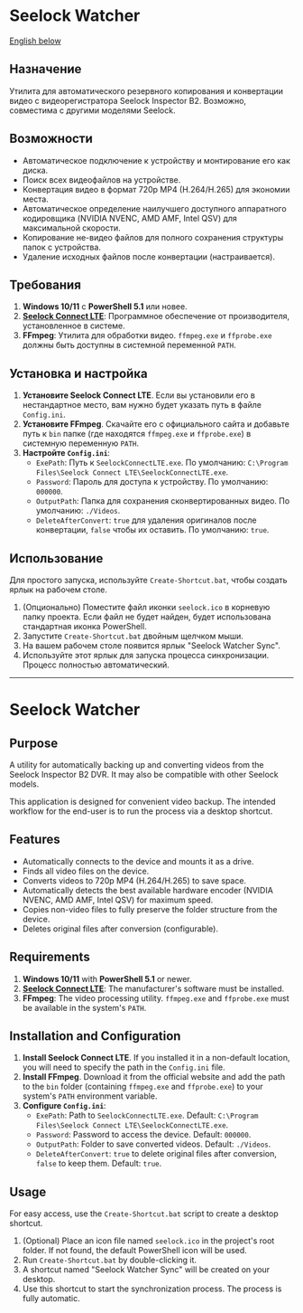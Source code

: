 # Seelock Watcher
[English below](#purpose)

## Назначение
Утилита для автоматического резервного копирования и конвертации видео с видеорегистратора Seelock Inspector B2. Возможно, совместима с другими моделями Seelock.

## Возможности
- Автоматическое подключение к устройству и монтирование его как диска.
- Поиск всех видеофайлов на устройстве.
- Конвертация видео в формат 720p MP4 (H.264/H.265) для экономии места.
- Автоматическое определение наилучшего доступного аппаратного кодировщика (NVIDIA NVENC, AMD AMF, Intel QSV) для максимальной скорости.
- Копирование не-видео файлов для полного сохранения структуры папок с устройства.
- Удаление исходных файлов после конвертации (настраивается).

## Требования
1.  **Windows 10/11** с **PowerShell 5.1** или новее.
2.  [**Seelock Connect LTE**](https://seelock.ru/instrukczii.html): Программное обеспечение от производителя, установленное в системе.
3.  **FFmpeg**: Утилита для обработки видео. `ffmpeg.exe` и `ffprobe.exe` должны быть доступны в системной переменной `PATH`.

## Установка и настройка
1.  **Установите Seelock Connect LTE**. Если вы установили его в нестандартное место, вам нужно будет указать путь в файле `Config.ini`.
2.  **Установите FFmpeg**. Скачайте его с официального сайта и добавьте путь к `bin` папке (где находятся `ffmpeg.exe` и `ffprobe.exe`) в системную переменную `PATH`.
3.  **Настройте `Config.ini`**:
    - `ExePath`: Путь к `SeelockConnectLTE.exe`. По умолчанию: `C:\Program Files\Seelock Connect LTE\SeelockConnectLTE.exe`.
    - `Password`: Пароль для доступа к устройству. По умолчанию: `000000`.
    - `OutputPath`: Папка для сохранения сконвертированных видео. По умолчанию: `./Videos`.
    - `DeleteAfterConvert`: `true` для удаления оригиналов после конвертации, `false` чтобы их оставить. По умолчанию: `true`.

## Использование
Для простого запуска, используйте `Create-Shortcut.bat`, чтобы создать ярлык на рабочем столе.

1.  (Опционально) Поместите файл иконки `seelock.ico` в корневую папку проекта. Если файл не будет найден, будет использована стандартная иконка PowerShell.
2.  Запустите `Create-Shortcut.bat` двойным щелчком мыши.
3.  На вашем рабочем столе появится ярлык "Seelock Watcher Sync".
4.  Используйте этот ярлык для запуска процесса синхронизации. Процесс полностью автоматический.


---

# Seelock Watcher

## Purpose
A utility for automatically backing up and converting videos from the Seelock Inspector B2 DVR. It may also be compatible with other Seelock models.

This application is designed for convenient video backup. The intended workflow for the end-user is to run the process via a desktop shortcut.

## Features
- Automatically connects to the device and mounts it as a drive.
- Finds all video files on the device.
- Converts videos to 720p MP4 (H.264/H.265) to save space.
- Automatically detects the best available hardware encoder (NVIDIA NVENC, AMD AMF, Intel QSV) for maximum speed.
- Copies non-video files to fully preserve the folder structure from the device.
- Deletes original files after conversion (configurable).

## Requirements
1.  **Windows 10/11** with **PowerShell 5.1** or newer.
2.  [**Seelock Connect LTE**](https://seelock.ru/instrukczii.html): The manufacturer's software must be installed.
3.  **FFmpeg**: The video processing utility. `ffmpeg.exe` and `ffprobe.exe` must be available in the system's `PATH`.

## Installation and Configuration
1.  **Install Seelock Connect LTE**. If you installed it in a non-default location, you will need to specify the path in the `Config.ini` file.
2.  **Install FFmpeg**. Download it from the official website and add the path to the `bin` folder (containing `ffmpeg.exe` and `ffprobe.exe`) to your system's `PATH` environment variable.
3.  **Configure `Config.ini`**:
    - `ExePath`: Path to `SeelockConnectLTE.exe`. Default: `C:\Program Files\Seelock Connect LTE\SeelockConnectLTE.exe`.
    - `Password`: Password to access the device. Default: `000000`.
    - `OutputPath`: Folder to save converted videos. Default: `./Videos`.
    - `DeleteAfterConvert`: `true` to delete original files after conversion, `false` to keep them. Default: `true`.

## Usage
For easy access, use the `Create-Shortcut.bat` script to create a desktop shortcut.

1.  (Optional) Place an icon file named `seelock.ico` in the project's root folder. If not found, the default PowerShell icon will be used.
2.  Run `Create-Shortcut.bat` by double-clicking it.
3.  A shortcut named "Seelock Watcher Sync" will be created on your desktop.
4.  Use this shortcut to start the synchronization process. The process is fully automatic.
